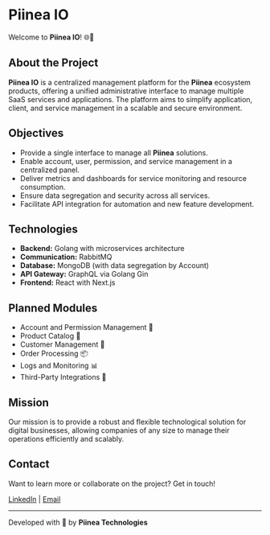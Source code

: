# Piinea IO

Welcome to **Piinea IO**! 🌐🚀

## About the Project
**Piinea IO** is a centralized management platform for the **Piinea** ecosystem products, offering a unified administrative interface to manage multiple SaaS services and applications. The platform aims to simplify application, client, and service management in a scalable and secure environment.

## Objectives
- Provide a single interface to manage all **Piinea** solutions.
- Enable account, user, permission, and service management in a centralized panel.
- Deliver metrics and dashboards for service monitoring and resource consumption.
- Ensure data segregation and security across all services.
- Facilitate API integration for automation and new feature development.

## Technologies
- **Backend:** Golang with microservices architecture
- **Communication:** RabbitMQ
- **Database:** MongoDB (with data segregation by Account)
- **API Gateway:** GraphQL via Golang Gin
- **Frontend:** React with Next.js

## Planned Modules
- Account and Permission Management 🔐
- Product Catalog 🛒
- Customer Management 👥
- Order Processing 📦
- Logs and Monitoring 📊
- Third-Party Integrations 🔌

## Mission
Our mission is to provide a robust and flexible technological solution for digital businesses, allowing companies of any size to manage their operations efficiently and scalably.

## Contact
Want to learn more or collaborate on the project? Get in touch!

[LinkedIn](http://linkedin.com/in/fabricioprabelo-fullstack-developer) | [Email](mailto:fabriciojbo@icloud.com)

---
Developed with 💜 by **Piinea Technologies**

